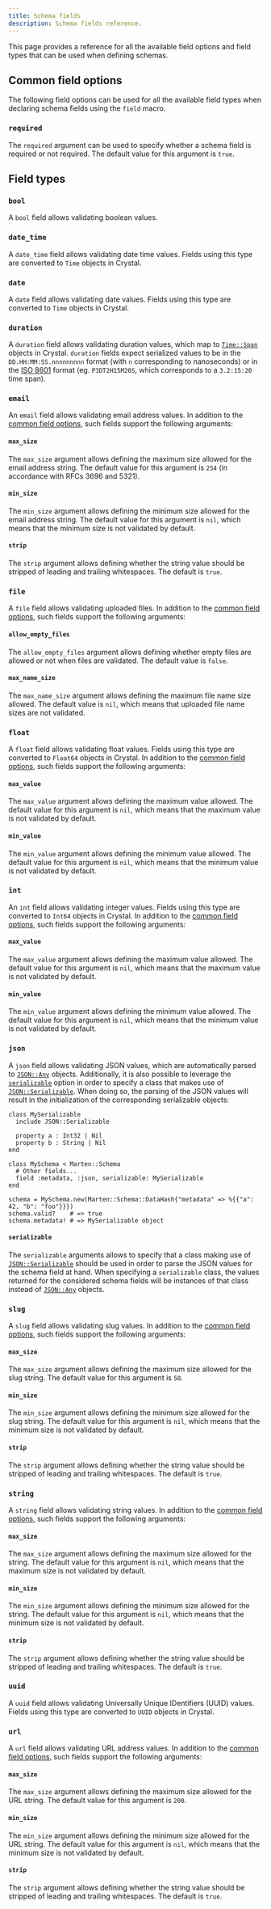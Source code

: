 ```yaml
---
title: Schema fields
description: Schema fields reference.
---
```


This page provides a reference for all the available field options and field types that can be used when defining schemas.

## Common field options

The following field options can be used for all the available field types when declaring schema fields using the `field` macro.

### `required`

The `required` argument can be used to specify whether a schema field is required or not required. The default value for this argument is `true`.

## Field types

### `bool`

A `bool` field allows validating boolean values.

### `date_time`

A `date_time` field allows validating date time values. Fields using this type are converted to `Time` objects in Crystal.

### `date`

A `date` field allows validating date values. Fields using this type are converted to `Time` objects in Crystal.

### `duration`

A `duration` field allows validating duration values, which map to [`Time::Span`](https://crystal-lang.org/api/Time/Span.html) objects in Crystal. `duration` fields expect serialized values to be in the `DD.HH:MM:SS.nnnnnnnnn` format (with `n` corresponding to nanoseconds) or in the [ISO 8601](https://en.wikipedia.org/wiki/ISO_8601#Durations) format (eg. `P3DT2H15M20S`, which corresponds to a `3.2:15:20` time span).

### `email`

An `email` field allows validating email address values. In addition to the [common field options](#common-field-options), such fields support the following arguments:

#### `max_size`

The `max_size` argument allows defining the maximum size allowed for the email address string. The default value for this argument is `254` (in accordance with RFCs 3696 and 5321).

#### `min_size`

The `min_size` argument allows defining the minimum size allowed for the email address string. The default value for this argument is `nil`, which means that the minimum size is not validated by default.

#### `strip`

The `strip` argument allows defining whether the string value should be stripped of leading and trailing whitespaces. The default is `true`.

### `file`

A `file` field allows validating uploaded files. In addition to the [common field options](#common-field-options), such fields support the following arguments:

#### `allow_empty_files`

The `allow_empty_files` argument allows defining whether empty files are allowed or not when files are validated. The default value is `false`.

#### `max_name_size`

The `max_name_size` argument allows defining the maximum file name size allowed. The default value is `nil`, which means that uploaded file name sizes are not validated.

### `float`

A `float` field allows validating float values. Fields using this type are converted to `Float64` objects in Crystal. In addition to the [common field options](#common-field-options), such fields support the following arguments:

#### `max_value`

The `max_value` argument allows defining the maximum value allowed. The default value for this argument is `nil`, which means that the maximum value is not validated by default.

#### `min_value`

The `min_value` argument allows defining the minimum value allowed. The default value for this argument is `nil`, which means that the minimum value is not validated by default.

### `int`

An `int` field allows validating integer values. Fields using this type are converted to `Int64` objects in Crystal. In addition to the [common field options](#common-field-options), such fields support the following arguments:

#### `max_value`

The `max_value` argument allows defining the maximum value allowed. The default value for this argument is `nil`, which means that the maximum value is not validated by default.

#### `min_value`

The `min_value` argument allows defining the minimum value allowed. The default value for this argument is `nil`, which means that the minimum value is not validated by default.

### `json`

A `json` field allows validating JSON values, which are automatically parsed to [`JSON::Any`](https://crystal-lang.org/api/JSON/Any.html) objects. Additionally, it is also possible to leverage the [`serializable`](#serializable) option in order to specify a class that makes use of [`JSON::Serializable`](https://crystal-lang.org/api/JSON/Serializable.html). When doing so, the parsing of the JSON values will result in the initialization of the corresponding serializable objects:

```crystal
class MySerializable
  include JSON::Serializable

  property a : Int32 | Nil
  property b : String | Nil
end

class MySchema < Marten::Schema
  # Other fields...
  field :metadata, :json, serializable: MySerializable
end

schema = MySchema.new(Marten::Schema::DataHash{"metadata" => %{{"a": 42, "b": "foo"}}})
schema.valid?    # => true
schema.metadata! # => MySerializable object
```

#### `serializable`

The `serializable` arguments allows to specify that a class making use of [`JSON::Serializable`](https://crystal-lang.org/api/JSON/Serializable.html) should be used in order to parse the JSON values for the schema field at hand. When specifying a `serializable` class, the values returned for the considered schema fields will be instances of that class instead of [`JSON::Any`](https://crystal-lang.org/api/JSON/Any.html) objects.

### `slug`

A `slug` field allows validating slug values. In addition to the [common field options](#common-field-options), such fields support the following arguments:

#### `max_size`

The `max_size` argument allows defining the maximum size allowed for the slug string. The default value for this argument is `50`.

#### `min_size`

The `min_size` argument allows defining the minimum size allowed for the slug string. The default value for this argument is `nil`, which means that the minimum size is not validated by default.

#### `strip`

The `strip` argument allows defining whether the string value should be stripped of leading and trailing whitespaces. The default is `true`.

### `string`

A `string` field allows validating string values. In addition to the [common field options](#common-field-options), such fields support the following arguments:

#### `max_size`

The `max_size` argument allows defining the maximum size allowed for the string. The default value for this argument is `nil`, which means that the maximum size is not validated by default.

#### `min_size`

The `min_size` argument allows defining the minimum size allowed for the string. The default value for this argument is `nil`, which means that the minimum size is not validated by default.

#### `strip`

The `strip` argument allows defining whether the string value should be stripped of leading and trailing whitespaces. The default is `true`.

### `uuid`

A `uuid` field allows validating Universally Unique IDentifiers (UUID) values. Fields using this type are converted to `UUID` objects in Crystal.

### `url`

A `url` field allows validating URL address values. In addition to the [common field options](#common-field-options), such fields support the following arguments:

#### `max_size`

The `max_size` argument allows defining the maximum size allowed for the URL string. The default value for this argument is `200`.

#### `min_size`

The `min_size` argument allows defining the minimum size allowed for the URL string. The default value for this argument is `nil`, which means that the minimum size is not validated by default.

#### `strip`

The `strip` argument allows defining whether the string value should be stripped of leading and trailing whitespaces. The default is `true`.
